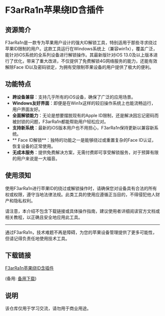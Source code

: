 # F3arRa1n苹果绕ID含插件

## 资源简介

F3arRa1n是一款专为苹果用户设计的强大ID解锁工具，特别适用于那些寻求绕过苹果ID限制的用户。这款工具运行在Windows系统上（兼容win1x），覆盖广泛，能针对iOS系统的全系列设备进行解锁操作。其最新版针对iOS 13.0及以上版本进行了优化，带来了重大改进，不仅提供了免费解锁4G网络服务的能力，还能有效解除Face ID以及密码锁定，为拥有受限制苹果设备的用户提供了极大的便利。

## 功能特点

- **跨设备兼容**：支持几乎所有的iOS设备，确保了广泛的应用场景。
- **Windows友好界面**：即便是在Win1x这样的较旧操作系统上也能流畅运行，用户界面友好。
- **全面解锁能力**：无论是想要摆脱现有的Apple ID限制，还是解决因忘记密码而被封锁的问题，F3arRa1n都能帮助用户轻松应对。
- **支持新系统**：最新的iOS版本用户也不用担心，F3arRa1n保持更新以兼容新系统。
- ** Face ID解锁**：独特的功能之一是能够绕过或重置复杂的Face ID认证，恢复设备的正常使用。
- **无成本服务**：提供免费解决方案，无需付费即可享受解锁服务，对于预算有限的用户来说是一大福音。

## 使用须知

使用F3arRa1n进行苹果ID的绕过或解锁操作时，请确保您对设备具有合法的所有权或权限，遵守当地法律法规。此类工具的使用应遵循正当目的，不得侵犯他人财产和隐私权利。

请注意，本介绍不包含下载链接或具体操作指南，建议使用者详细阅读官方文档或相关教程，以正确且安全地应用此工具。

---

通过F3arRa1n，技术难题不再是障碍，为您的苹果设备管理提供了更多可能性，但请记得负责任地使用技术工具。

## 下载链接
[F3arRa1n苹果绕ID含插件](https://pan.quark.cn/s/9a55e1915241) 

(备用: [备用下载](https://pan.baidu.com/s/1ydopHgMT5Zu7Jsc4HMvduw?pwd=1234))

## 说明

该仓库仅用于学习交流，请勿用于商业用途。
